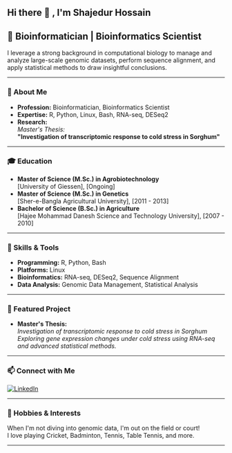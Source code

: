 ## Hi there 👋 , I'm Shajedur Hossain

<!--


-->



## 🌱 Bioinformatician | Bioinformatics Scientist

I leverage a strong background in computational biology to manage and analyze large-scale genomic datasets, perform sequence alignment, and apply statistical methods to draw insightful conclusions.

---

### 🧬 About Me
- **Profession:** Bioinformatician, Bioinformatics Scientist
- **Expertise:** R, Python, Linux, Bash, RNA-seq, DESeq2
- **Research:**  
  *Master's Thesis:*  
  **"Investigation of transcriptomic response to cold stress in Sorghum"**

---

### 🎓 Education
- **Master of Science (M.Sc.) in Agrobiotechnology**  
  [University of Giessen], [Ongoing]
- **Master of Science (M.Sc.) in Genetics**  
  [Sher-e-Bangla Agricultural University], [2011 - 2013]
- **Bachelor of Science (B.Sc.) in Agriculture**  
  [Hajee Mohammad Danesh Science and Technology University], [2007 - 2010]

---

### 🔬 Skills & Tools
- **Programming:** R, Python, Bash
- **Platforms:** Linux
- **Bioinformatics:** RNA-seq, DESeq2, Sequence Alignment
- **Data Analysis:** Genomic Data Management, Statistical Analysis

---

### 🌟 Featured Project
- **Master's Thesis:**  
  *Investigation of transcriptomic response to cold stress in Sorghum*  
  *Exploring gene expression changes under cold stress using RNA-seq and advanced statistical methods.*

---

### 📫 Connect with Me
[![LinkedIn](https://img.shields.io/badge/LinkedIn-blue?logo=linkedin)](https://www.linkedin.com/in/md-shajedur-hossain/)

---

### 🏏 Hobbies & Interests
When I'm not diving into genomic data, I'm out on the field or court!  
I love playing Cricket, Badminton, Tennis, Table Tennis, and more.

---




